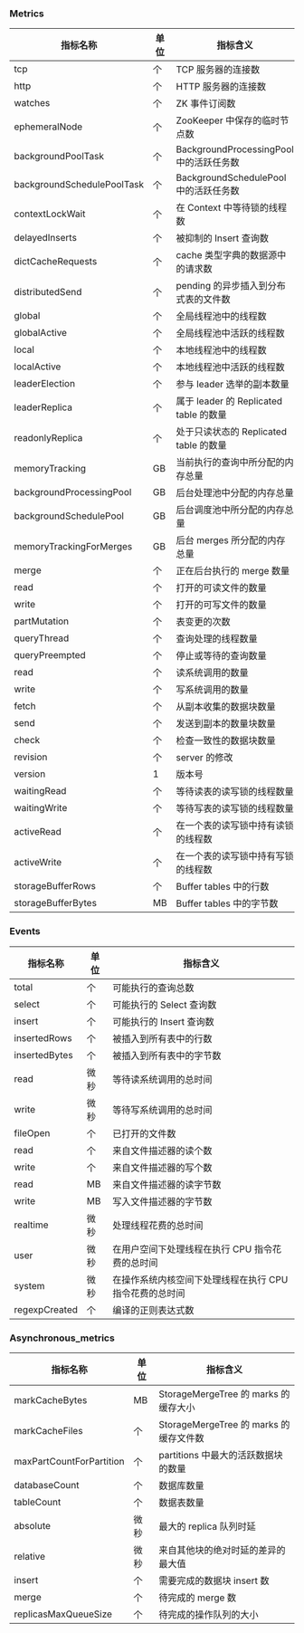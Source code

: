 ### Metrics

| 指标名称                   | 单位 | 指标含义                               |
| -------------------------- | ---- | -------------------------------------- |
| tcp                        | 个   | TCP 服务器的连接数                      |
| http                       | 个   | HTTP 服务器的连接数                     |
| watches                    | 个   | ZK 事件订阅数                           |
| ephemeralNode              | 个   | ZooKeeper 中保存的临时节点数            |
| backgroundPoolTask         | 个   | BackgroundProcessingPool 中的活跃任务数 |
| backgroundSchedulePoolTask | 个   | BackgroundSchedulePool 中的活跃任务数   |
| contextLockWait            | 个   | 在 Context 中等待锁的线程数              |
| delayedInserts             | 个   | 被抑制的 Insert 查询数                   |
| dictCacheRequests          | 个   | cache 类型字典的数据源中的请求数        |
| distributedSend            | 个   | pending 的异步插入到分布式表的文件数    |
| global                     | 个   | 全局线程池中的线程数                   |
| globalActive               | 个   | 全局线程池中活跃的线程数               |
| local                      | 个   | 本地线程池中的线程数                   |
| localActive                | 个   | 本地线程池中活跃的线程数               |
| leaderElection             | 个   | 参与 leader 选举的副本数量               |
| leaderReplica              | 个   | 属于 leader 的 Replicated table 的数量     |
| readonlyReplica            | 个   | 处于只读状态的 Replicated table 的数量   |
| memoryTracking             | GB   | 当前执行的查询中所分配的内存总量       |
| backgroundProcessingPool   | GB   | 后台处理池中分配的内存总量             |
| backgroundSchedulePool     | GB   | 后台调度池中所分配的内存总量           |
| memoryTrackingForMerges    | GB   | 后台 merges 所分配的内存总量             |
| merge                      | 个   | 正在后台执行的 merge 数量                |
| read                       | 个   | 打开的可读文件的数量                   |
| write                      | 个   | 打开的可写文件的数量                   |
| partMutation               | 个   | 表变更的次数                           |
| queryThread                | 个   | 查询处理的线程数量                     |
| queryPreempted             | 个   | 停止或等待的查询数量                   |
| read                       | 个   | 读系统调用的数量                       |
| write                      | 个   | 写系统调用的数量                       |
| fetch                      | 个   | 从副本收集的数据块数量                 |
| send                       | 个   | 发送到副本的数量块数量                 |
| check                      | 个   | 检查一致性的数据块数量                 |
| revision                   | 个   | server 的修改                       |
| version                    | 1    | 版本号                                 |
| waitingRead                | 个   | 等待读表的读写锁的线程数量             |
| waitingWrite               | 个   | 等待写表的读写锁的线程数量             |
| activeRead                 | 个   | 在一个表的读写锁中持有读锁的线程数     |
| activeWrite                | 个   | 在一个表的读写锁中持有写锁的线程数     |
| storageBufferRows          | 个   | Buffer tables 中的行数                  |
| storageBufferBytes         | MB   | Buffer tables 中的字节数                |

### Events

| 指标名称      | 单位 | 指标含义                                              |
| ------------- | ---- | ----------------------------------------------------- |
| total         | 个   | 可能执行的查询总数                                    |
| select        | 个   | 可能执行的 Select 查询数                                |
| insert        | 个   | 可能执行的 Insert 查询数                                |
| insertedRows  | 个   | 被插入到所有表中的行数                                |
| insertedBytes | 个   | 被插入到所有表中的字节数                              |
| read          | 微秒 | 等待读系统调用的总时间                                |
| write         | 微秒 | 等待写系统调用的总时间                                |
| fileOpen      | 个   | 已打开的文件数                                        |
| read          | 个   | 来自文件描述器的读个数                                |
| write         | 个   | 来自文件描述器的写个数                                |
| read          | MB   | 来自文件描述器的读字节数                              |
| write         | MB   | 写入文件描述器的字节数                                |
| realtime      | 微秒 | 处理线程花费的总时间                                  |
| user          | 微秒 | 在用户空间下处理线程在执行 CPU 指令花费的总时间         |
| system        | 微秒 | 在操作系统内核空间下处理线程在执行 CPU 指令花费的总时间 |
| regexpCreated | 个   | 编译的正则表达式数                                    |

### Asynchronous_metrics

| 指标名称                 | 单位 | 指标含义                            |
| ------------------------ | ---- | ----------------------------------- |
| markCacheBytes           | MB   | StorageMergeTree 的 marks 的缓存大小   |
| markCacheFiles           | 个   | StorageMergeTree 的 marks 的缓存文件数 |
| maxPartCountForPartition | 个   | partitions 中最大的活跃数据块的数量  |
| databaseCount            | 个   | 数据库数量                          |
| tableCount               | 个   | 数据表数量                          |
| absolute                 | 微秒 | 最大的 replica 队列时延               |
| relative                 | 微秒 | 来自其他块的绝对时延的差异的最大值  |
| insert                   | 个   | 需要完成的数据块 insert 数            |
| merge                    | 个   | 待完成的 merge 数                     |
| replicasMaxQueueSize     | 个   | 待完成的操作队列的大小              |
